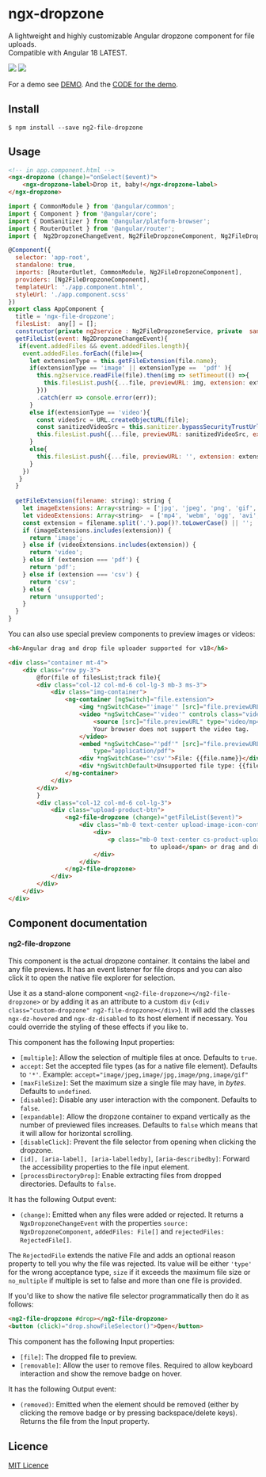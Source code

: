 # ngx-dropzone

A lightweight and highly customizable Angular dropzone component for file uploads.  
Compatible with Angular 18 LATEST.

<img src="_images/default.png">

<img src="_images/default_dropped.png">

For a demo see [DEMO](https://ngx-dropzone.stackblitz.io). And the [CODE for the demo](https://stackblitz.com/edit/ngx-dropzone).

## Install

```
$ npm install --save ng2-file-dropzone
```

## Usage


```html
<!-- in app.component.html -->
<ngx-dropzone (change)="onSelect($event)">
	<ngx-dropzone-label>Drop it, baby!</ngx-dropzone-label>
</ngx-dropzone>
```

```js
import { CommonModule } from '@angular/common';
import { Component } from '@angular/core';
import { DomSanitizer } from '@angular/platform-browser';
import { RouterOutlet } from '@angular/router';
import {  Ng2DropzoneChangeEvent, Ng2FileDropzoneComponent, Ng2FileDropzoneService } from 'ng2-file-dropzone';

@Component({
  selector: 'app-root',
  standalone: true,
  imports: [RouterOutlet, CommonModule, Ng2FileDropzoneComponent],
  providers: [Ng2FileDropzoneComponent],
  templateUrl: './app.component.html',
  styleUrl: './app.component.scss'
})
export class AppComponent {
  title = 'ngx-file-dropzone';
  filesList:  any[] = [];
  constructor(private ng2service : Ng2FileDropzoneService, private  sanitizer: DomSanitizer){}
  getFileList(event: Ng2DropzoneChangeEvent){
   if(event.addedFiles && event.addedFiles.length){
    event.addedFiles.forEach((file)=>{
      let extensionType = this.getFileExtension(file.name);
      if(extensionType == 'image' || extensionType ==  'pdf' ){ 
        this.ng2service.readFile(file).then(img => setTimeout(() =>{
          this.filesList.push({...file, previewURL: img, extension: extensionType})
        }))
        .catch(err => console.error(err));
      }
      else if(extensionType == 'video'){
        const videoSrc = URL.createObjectURL(file);
        const sanitizedVideoSrc = this.sanitizer.bypassSecurityTrustUrl(videoSrc);
        this.filesList.push({...file, previewURL: sanitizedVideoSrc, extension: extensionType})
      }
      else{
        this.filesList.push({...file, previewURL: '', extension: extensionType})
      }
    })
   } 
  }
  
  getFileExtension(filename: string): string {
    let imageExtensions: Array<string> = ['jpg', 'jpeg', 'png', 'gif', 'bmp', 'svg'];
    let videoExtensions: Array<string>  = ['mp4', 'webm', 'ogg', 'avi', 'mov'];
    const extension = filename.split('.').pop()?.toLowerCase() || '';
    if (imageExtensions.includes(extension)) {
      return 'image';
    } else if (videoExtensions.includes(extension)) {
      return 'video';
    } else if (extension === 'pdf') {
      return 'pdf';
    } else if (extension === 'csv') {
      return 'csv';
    } else {
      return 'unsupported';
    }
  }
}

```

You can also use special preview components to preview images or videos:

```html
<h6>Angular drag and drop file uploader supported for v18</h6>

<div class="container mt-4">
    <div class="row py-3">
        @for(file of filesList;track file){
        <div class="col-12 col-md-6 col-lg-3 mb-3 ms-3">
            <div class="img-container">
                <ng-container [ngSwitch]="file.extension">
                    <img *ngSwitchCase="'image'" [src]="file.previewURL" alt="Image Preview" width="300">
                    <video *ngSwitchCase="'video'" controls class="video" width="280">
                        <source [src]="file.previewURL" type="video/mp4">
                        Your browser does not support the video tag.
                    </video>
                    <embed *ngSwitchCase="'pdf'" [src]="file.previewURL" width="600" height="500"
                        type="application/pdf">
                    <div *ngSwitchCase="'csv'">File: {{file.name}}</div>
                    <div *ngSwitchDefault>Unsupported file type: {{file.name}}</div>
                </ng-container>
            </div>
        </div>
        }
        <div class="col-12 col-md-6 col-lg-3">
            <div class="upload-product-btn">
                <ng2-file-dropzone (change)="getFileList($event)">
                    <div class="mb-0 text-center upload-image-icon-container">
                        <div>
                            <p class="mb-0 text-center cs-product-upload-text"><span><span class="cs-upload-text">Click
                                        to upload</span> or drag and drop </span></p>
                        </div>
                    </div>
                </ng2-file-dropzone>
            </div>
        </div>
    </div>
</div>
```
## Component documentation

#### ng2-file-dropzone

This component is the actual dropzone container. It contains the label and any file previews.
It has an event listener for file drops and you can also click it to open the native file explorer for selection.

Use it as a stand-alone component `<ng2-file-dropzone></ng2-file-dropzone>` or by adding it as an attribute to a custom `div` (`<div class="custom-dropzone" ng2-file-dropzone></div>`).
It will add the classes `ngx-dz-hovered` and `ngx-dz-disabled` to its host element if necessary. You could override the styling of these effects if you like to.

This component has the following Input properties:

* `[multiple]`: Allow the selection of multiple files at once. Defaults to `true`.
* `accept`: Set the accepted file types (as for a native file element). Defaults to `'*'`. Example: `accept="image/jpeg,image/jpg,image/png,image/gif"`
* `[maxFileSize]`: Set the maximum size a single file may have, in *bytes*. Defaults to `undefined`.
* `[disabled]`: Disable any user interaction with the component. Defaults to `false`.
* `[expandable]`: Allow the dropzone container to expand vertically as the number of previewed files increases. Defaults to `false` which means that it will allow for horizontal scrolling.
* `[disableClick]`: Prevent the file selector from opening when clicking the dropzone.
* `[id], [aria-label], [aria-labelledby]`, `[aria-describedby]`: Forward the accessibility properties to the file input element.
* `[processDirectoryDrop]`: Enable extracting files from dropped directories. Defaults to `false`.

It has the following Output event:

* `(change)`: Emitted when any files were added or rejected. It returns a `NgxDropzoneChangeEvent` with the properties `source: NgxDropzoneComponent`, `addedFiles: File[]` and `rejectedFiles: RejectedFile[]`.

The `RejectedFile` extends the native File and adds an optional reason property to tell you why the file was rejected. Its value will be either `'type'` for the wrong acceptance type, `size` if it exceeds the maximum file size or `no_multiple` if multiple is set to false and more than one file is provided.

If you'd like to show the native file selector programmatically then do it as follows:

```html
<ng2-file-dropzone #drop></ng2-file-dropzone>
<button (click)="drop.showFileSelector()">Open</button>
```

This component has the following Input properties:

* `[file]`: The dropped file to preview.
* `[removable]`: Allow the user to remove files. Required to allow keyboard interaction and show the remove badge on hover.

It has the following Output event:

* `(removed)`: Emitted when the element should be removed (either by clicking the remove badge or by pressing backspace/delete keys). Returns the file from the Input property.

## Licence

[MIT Licence](https://github.com/sandeep-kansoft/ngx-file-dropzone/blob/main/LICENSE)

